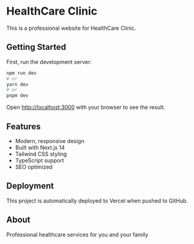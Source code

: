 # HealthCare Clinic

This is a professional website for HealthCare Clinic.

## Getting Started

First, run the development server:

```bash
npm run dev
# or
yarn dev
# or
pnpm dev
```

Open [http://localhost:3000](http://localhost:3000) with your browser to see the result.

## Features

- Modern, responsive design
- Built with Next.js 14
- Tailwind CSS styling
- TypeScript support
- SEO optimized

## Deployment

This project is automatically deployed to Vercel when pushed to GitHub.

## About

Professional healthcare services for you and your family
